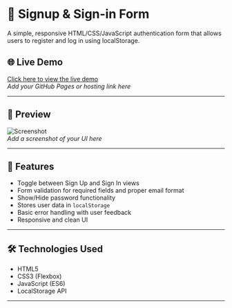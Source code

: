 # 🔐 Signup & Sign-in Form

A simple, responsive HTML/CSS/JavaScript authentication form that allows users to register and log in using localStorage.

## 🌐 Live Demo

[Click here to view the live demo](#)  
*Add your GitHub Pages or hosting link here*

---

## 📸 Preview

![Screenshot](screenshot.png)  
*Add a screenshot of your UI here*

---

## 📁 Features

- Toggle between Sign Up and Sign In views
- Form validation for required fields and proper email format
- Show/Hide password functionality
- Stores user data in `localStorage`
- Basic error handling with user feedback
- Responsive and clean UI

---

## 🛠️ Technologies Used

- HTML5
- CSS3 (Flexbox)
- JavaScript (ES6)
- LocalStorage API

---

